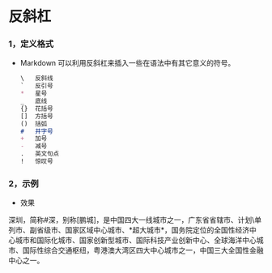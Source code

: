 # 反斜杠

### 1，定义格式

- Markdown 可以利用反斜杠来插入一些在语法中有其它意义的符号。

  ```md
  \   反斜线
  `   反引号
  *   星号
  _   底线
  {}  花括号
  []  方括号
  ()  括弧
  #   井字号
  +   加号
  -   减号
  .   英文句点
  !   惊叹号
  ```

### 2，示例

- 效果

深圳，简称\#深，别称\[鹏城\]，是中国四大一线城市之一，广东省省辖市、计划\\单列市、副省级市、国家区域中心城市、\*超大城市\*，国务院定位的全国性经济中心城市和国际化城市、国家创新型城市、国际科技产业创新中心、全球海洋中心城市、国际性综合交通枢纽，粤港澳大湾区四大中心城市之一，中国三大全国性金融中心之一。

### 

